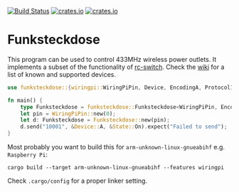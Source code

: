 [![Build Status](https://travis-ci.org/flxo/funksteckdose.svg)](https://travis-ci.org/flxo/funksteckdose)
[![crates.io](https://img.shields.io/crates/v/funksteckdose.svg)](https://crates.io/crates/funksteckdose)
[![crates.io](https://img.shields.io/crates/l/funksteckdose.svg)](https://crates.io/crates/funksteckdose)

# Funksteckdose

This program can be used to control 433MHz wireless power outlets. It implements a subset of
the functionality of [rc-switch](https://github.com/sui77/rc-switch/). Check the [wiki](https://github.com/sui77/rc-switch/wiki/List_KnownDevices) for a list of known and supported devices.

```rust
use funksteckdose::{wiringpi::WiringPiPin, Device, EncodingA, Protocol1, State};

fn main() {
    type Funksteckdose = funksteckdose::Funksteckdose<WiringPiPin, EncodingA, Protocol1>;
    let pin = WiringPiPin::new(0);
    let d: Funksteckdose = Funksteckdose::new(pin);
    d.send("10001", &Device::A, &State::On).expect("Failed to send");
}
```

Most probably you want to build this for `arm-unknown-linux-gnueabihf` e.g. `Raspberry Pi`:

```
cargo build --target arm-unknown-linux-gnueabihf --features wiringpi
```

Check `.cargo/config` for a proper linker setting.

